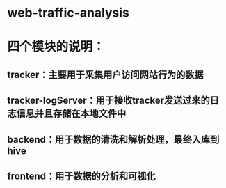 # web-traffic-analysis
# 四个模块的说明：

## tracker：主要用于采集用户访问网站行为的数据

## tracker-logServer：用于接收tracker发送过来的日志信息并且存储在本地文件中

## backend：用于数据的清洗和解析处理，最终入库到hive

## frontend：用于数据的分析和可视化
